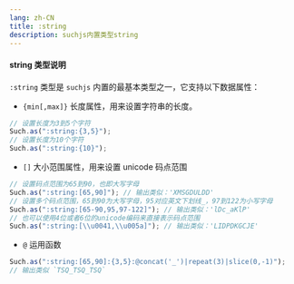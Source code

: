 ```yaml
---
lang: zh-CN
title: :string
description: suchjs内置类型string
---
```


#### string 类型说明 <Badge text=">= 1.0.0" /> 

`:string` 类型是 `suchjs` 内置的最基本类型之一，它支持以下数据属性：

- `{min[,max]}` 长度属性，用来设置字符串的长度。

```javascript
// 设置长度为3到5个字符
Such.as(":string:{3,5}");
// 设置长度为10个字符
Such.as(":string:{10}");
```

- `[]` 大小范围属性，用来设置 unicode 码点范围

```javascript
// 设置码点范围为65到90，也即大写字母
Such.as(":string:[65,90]"); // 输出类似：'XMSGDULDD'
// 设置多个码点范围，65到90为大写字母，95对应英文下划线_，97到122为小写字母
Such.as(":string:[65-90,95,97-122]"); // 输出类似：'lDc_aKlP'
// 也可以使用4位或者6位的unicode编码来直接表示码点范围
Such.as(":string:[\\u0041,\\u005a]"); // 输出类似：'LIDPDKGCJE'
```

- `@` 运用函数

```javascript
Such.as(":string:[65,90]:{3,5}:@concat('_')|repeat(3)|slice(0,-1)"); 
// 输出类似 `TSQ_TSQ_TSQ`
```
